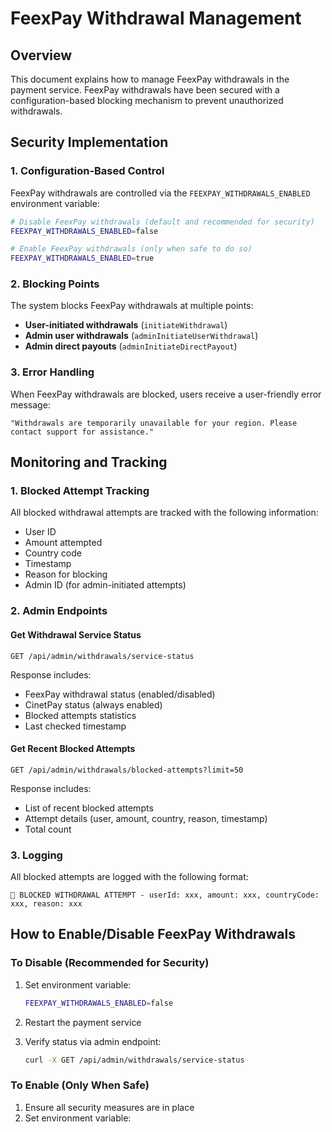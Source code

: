 # FeexPay Withdrawal Management

## Overview

This document explains how to manage FeexPay withdrawals in the payment service. FeexPay withdrawals have been secured with a configuration-based blocking mechanism to prevent unauthorized withdrawals.

## Security Implementation

### 1. Configuration-Based Control

FeexPay withdrawals are controlled via the `FEEXPAY_WITHDRAWALS_ENABLED` environment variable:

```bash
# Disable FeexPay withdrawals (default and recommended for security)
FEEXPAY_WITHDRAWALS_ENABLED=false

# Enable FeexPay withdrawals (only when safe to do so)
FEEXPAY_WITHDRAWALS_ENABLED=true
```

### 2. Blocking Points

The system blocks FeexPay withdrawals at multiple points:

- **User-initiated withdrawals** (`initiateWithdrawal`)
- **Admin user withdrawals** (`adminInitiateUserWithdrawal`)
- **Admin direct payouts** (`adminInitiateDirectPayout`)

### 3. Error Handling

When FeexPay withdrawals are blocked, users receive a user-friendly error message:
```
"Withdrawals are temporarily unavailable for your region. Please contact support for assistance."
```

## Monitoring and Tracking

### 1. Blocked Attempt Tracking

All blocked withdrawal attempts are tracked with the following information:
- User ID
- Amount attempted
- Country code
- Timestamp
- Reason for blocking
- Admin ID (for admin-initiated attempts)

### 2. Admin Endpoints

#### Get Withdrawal Service Status
```
GET /api/admin/withdrawals/service-status
```

Response includes:
- FeexPay withdrawal status (enabled/disabled)
- CinetPay status (always enabled)
- Blocked attempts statistics
- Last checked timestamp

#### Get Recent Blocked Attempts
```
GET /api/admin/withdrawals/blocked-attempts?limit=50
```

Response includes:
- List of recent blocked attempts
- Attempt details (user, amount, country, reason, timestamp)
- Total count

### 3. Logging

All blocked attempts are logged with the following format:
```
🚫 BLOCKED WITHDRAWAL ATTEMPT - userId: xxx, amount: xxx, countryCode: xxx, reason: xxx
```

## How to Enable/Disable FeexPay Withdrawals

### To Disable (Recommended for Security)

1. Set environment variable:
   ```bash
   FEEXPAY_WITHDRAWALS_ENABLED=false
   ```

2. Restart the payment service

3. Verify status via admin endpoint:
   ```bash
   curl -X GET /api/admin/withdrawals/service-status
   ```

### To Enable (Only When Safe)

1. Ensure all security measures are in place
2. Set environment variable:
   ```bash
  